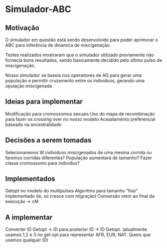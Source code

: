 # Simulador-ABC

## Motivação

O simulador em questão está sendo desenvolvido para poder aprimorar o ABC para inferência de dinamica de miscigenação.

Testes realizados mostraram que o simulador utilizado previamente não fornecia bons resultados, sendo basicamente decidido pelo último pulso de miscigenação.

Nosso simulador se baseia nos operadores de AG para gerar uma população e permitir cruzamento entre os indivíduos, gerando uma opulação miscigenada


## Ideias para implementar
Modificação para cromossomos sexuais
Uso do mapa de recombinação para fazer os crossing over no nosso modelo
Acasalamento preferencial baseado na ancestralidade

## Decisões a serem tomadas 
Selecionaremos W indivíduos miscigenados de uma mesma corrida ou faremos corridas diferentes?
População aumentará de tamanho?
Fazer classe cromossomo para indivíduo?

## Implementados
Getopt no modelo do multipulses
Algoritmo para tamanho "fixo" implementado (ie, só cresce com migração)
Conversão vetor ao final da execução -> cM

## A implementar
Converter ID Getopt -> ID para posterior ID -> ID Getopt. (atualmente usamos 1,2 e 3 no get opt para representar AFR, EUR, NAT. Quero que usemos qualquer ID)
